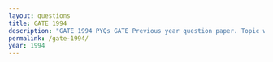 ```yaml
---
layout: questions
title: GATE 1994
description: "GATE 1994 PYQs GATE Previous year question paper. Topic wise gate questions."
permalink: /gate-1994/
year: 1994
---
```


